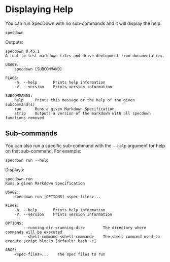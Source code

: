 # Displaying Help

You can run SpecDown with no sub-commands and it will display the help.

```shell,script(name="with-no-args")
specdown
```

Outputs:

```,verify(script_name="with-no-args", stream=stderr)
specdown 0.45.1
A tool to test markdown files and drive devlopment from documentation.

USAGE:
    specdown [SUBCOMMAND]

FLAGS:
    -h, --help       Prints help information
    -V, --version    Prints version information

SUBCOMMANDS:
    help     Prints this message or the help of the given subcommand(s)
    run      Runs a given Markdown Specification
    strip    Outputs a version of the markdown with all specdown functions removed
```

## Sub-commands

You can also run a specific sub-command with the `--help` argument for help on that sub-command.
For example:

```shell,script(name="run-with-help")
specdown run --help
```

Displays:

```,verify(script_name="run-with-help")
specdown-run 
Runs a given Markdown Specification

USAGE:
    specdown run [OPTIONS] <spec-files>...

FLAGS:
    -h, --help       Prints help information
    -V, --version    Prints version information

OPTIONS:
        --running-dir <running-dir>        The directory where commands will be executed
        --shell-command <shell-command>    The shell command used to execute script blocks [default: bash -c]

ARGS:
    <spec-files>...    The spec files to run
```
